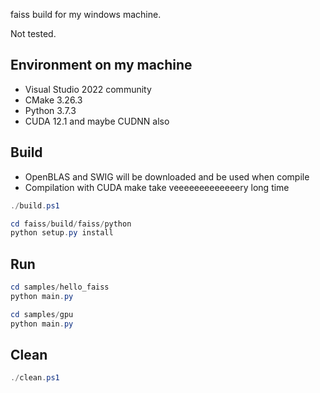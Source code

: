 faiss build for my windows machine.

Not tested.

## Environment on my machine
* Visual Studio 2022 community
* CMake 3.26.3
* Python 3.7.3
* CUDA 12.1 and maybe CUDNN also


## Build
* OpenBLAS and SWIG will be downloaded and be used when compile
* Compilation with CUDA make take veeeeeeeeeeeeery long time
```powershell
./build.ps1

cd faiss/build/faiss/python
python setup.py install
```


## Run
```powershell
cd samples/hello_faiss
python main.py

cd samples/gpu
python main.py
```


## Clean
```powershell
./clean.ps1
```
